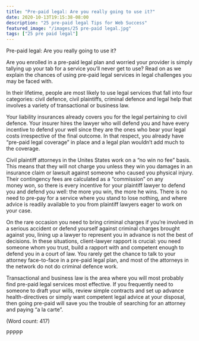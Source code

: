 ```yaml
---
title: "Pre-paid legal: Are you really going to use it?"
date: 2020-10-13T19:15:38-08:00
description: "25 pre-paid legal Tips for Web Success"
featured_image: "/images/25 pre-paid legal.jpg"
tags: ["25 pre paid legal"]
---
```



Pre-paid legal: Are you really going to use it?

Are you enrolled in a pre-paid legal plan and worried your provider is 
simply tallying up your tab for a service you’ll never get to use? Read on 
as we explain the chances of using pre-paid legal services in legal 
challenges you may be faced with. 

In their lifetime, people are most likely to use legal services that fall 
into four categories: civil defence, civil plaintiffs, criminal defence and 
legal help that involves a variety of transactional or business law.

Your liability insurances already covers you for the legal pertaining to 
civil defence. Your insurer hires the lawyer who will defend you and have 
every incentive to defend your well since they are the ones who bear your 
legal costs irrespective of the final outcome. In that respect, you already 
have “pre-paid legal coverage” in place and a legal plan wouldn’t add much 
to the coverage. 

Civil plaintiff attorneys in the Unites States work on a “no win no fee” 
basis. This means that they will not charge you unless they win you damages 
in an insurance claim or lawsuit against someone who caused you physical 
injury. Their contingency fees are calculated as a “commission” on any  
money won, so there is every incentive for your plaintiff lawyer to defend 
you and defend you well: the more you win, the more he wins. There is no 
need to pre-pay for a service where you stand to lose nothing, and where 
advice is readily available to you from plaintiff lawyers eager to work on 
your case. 

On the rare occasion you need to bring criminal charges if you’re involved 
in a serious accident or defend yourself against criminal charges brought 
against you, lining up a lawyer to represent you in advance is not the best 
of decisions. In these situations, client-lawyer rapport is crucial: you 
need someone whom you trust, build a rapport with and competent enough to 
defend you in a court of law. You rarely get the chance to talk to your 
attorney face-to-face in a pre-paid legal plan, and most of the attorneys 
in the network do not do criminal defence work.

Transactional and business law is the area where you will most probably 
find pre-paid legal services most effective. If you frequently need to 
someone to draft your wills, review simple contracts and set up advance 
health-directives or simply want competent legal advice at your disposal, 
then going pre-paid will save you the trouble of searching for an attorney 
and paying “a la carte”.  

 

(Word count: 417)

PPPPP




